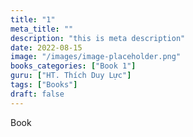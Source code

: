 ```yaml
---
title: "1"
meta_title: ""
description: "this is meta description"
date: 2022-08-15
image: "/images/image-placeholder.png"
books_categories: ["Book 1"]
guru: ["HT. Thích Duy Lực"]
tags: ["Books"]
draft: false
---
```


Book
